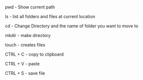 pwd - Show current path

ls - list all folders and files at current location

cd <directory-name> - Change Directory and the name of folder you want to move to

mkdir <directory-name> - make directory

touch <filename> - creates files

CTRL + C - copy to clipboard

CTRL + V - paste

CTRL + S - save file